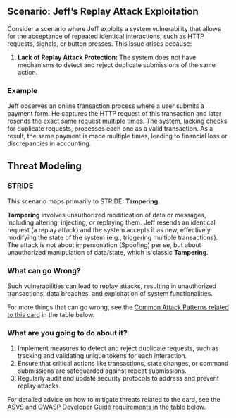 ## Scenario: Jeff’s Replay Attack Exploitation

Consider a scenario where Jeff exploits a system vulnerability that allows for the acceptance of repeated identical interactions, such as HTTP requests, signals, or button presses. This issue arises because:

1. **Lack of Replay Attack Protection:** The system does not have mechanisms to detect and reject duplicate submissions of the same action.

### Example

Jeff observes an online transaction process where a user submits a payment form. He captures the HTTP request of this transaction and later resends the exact same request multiple times. The system, lacking checks for duplicate requests, processes each one as a valid transaction. As a result, the same payment is made multiple times, leading to financial loss or discrepancies in accounting.

## Threat Modeling

### STRIDE

This scenario maps primarily to STRIDE: **Tampering**.

**Tampering** involves unauthorized modification of data or messages, including altering, injecting, or replaying them.
Jeff resends an identical request (a replay attack) and the system accepts it as new, effectively modifying the state of the system (e.g., triggering multiple transactions).
The attack is not about impersonation (Spoofing) per se, but about unauthorized manipulation of data/state, which is classic **Tampering**.

### What can go Wrong?

Such vulnerabilities can lead to replay attacks, resulting in unauthorized transactions, data breaches, and exploitation of system functionalities.

For more things that can go wrong, see the [Common Attack Patterns related to this card](#mapping 'Common Attack Patterns related to this card [internal]') in the table below.

### What are you going to do about it?

1. Implement measures to detect and reject duplicate requests, such as tracking and validating unique tokens for each interaction.
2. Ensure that critical actions like transactions, state changes, or command submissions are safeguarded against repeat submissions.
3. Regularly audit and update security protocols to address and prevent replay attacks.

For detailed advice on how to mitigate threats related to the card, see the [ASVS and OWASP Developer Guide requirements ](#mapping 'ASVS and OWASP Developer Guide requirements [internal]') in the table below.
